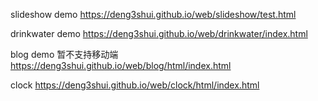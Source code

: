 slideshow demo
https://deng3shui.github.io/web/slideshow/test.html


drinkwater demo
https://deng3shui.github.io/web/drinkwater/index.html


blog demo 暂不支持移动端
https://deng3shui.github.io/web/blog/html/index.html

clock
https://deng3shui.github.io/web/clock/html/index.html
